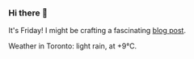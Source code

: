 ### Hi there :wave:

It's Friday! I might be crafting a fascinating [blog post](https://benjaminwuethrich.dev).

Weather in Toronto: light rain, at +9°C.
